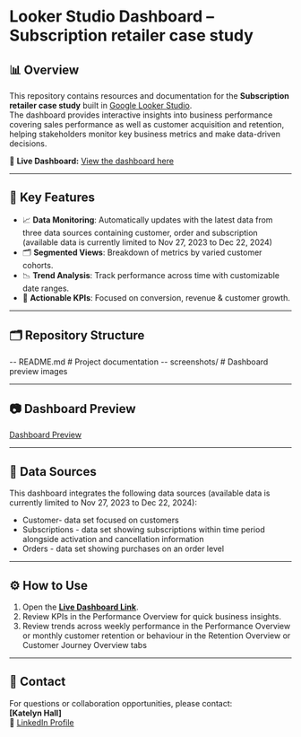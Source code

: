 # Looker Studio Dashboard – Subscription retailer case study

## 📊 Overview
This repository contains resources and documentation for the **Subscription retailer case study** built in [Google Looker Studio](https://lookerstudio.google.com/).  
The dashboard provides interactive insights into business performance covering sales performance as well as customer acquisition and retention, helping stakeholders monitor key business metrics and make data-driven decisions.

🔗 **Live Dashboard:** [View the dashboard here](https://lookerstudio.google.com/u/0/reporting/cca42c48-08f9-445d-9845-e0749980ff69/page/d7MRF)

---

## 📌 Key Features
- 📈 **Data Monitoring**: Automatically updates with the latest data from three data sources containing customer, order and subscription (available data is currently limited to Nov 27, 2023 to Dec 22, 2024)
- 🗂️ **Segmented Views**: Breakdown of metrics by varied customer cohorts.
- 📉 **Trend Analysis**: Track performance across time with customizable date ranges.
- 🎯 **Actionable KPIs**: Focused on conversion, revenue & customer growth.

---

## 🗂️ Repository Structure
-- README.md # Project documentation
-- screenshots/ # Dashboard preview images

---

## 📷 Dashboard Preview
[Dashboard Preview](./screenshots/dashboard-overview.PNG)

---

## 📑 Data Sources
This dashboard integrates the following data sources (available data is currently limited to Nov 27, 2023 to Dec 22, 2024):
- Customer- data set focused on customers
- Subscriptions - data set showing subscriptions within time period alongside activation and cancellation information
- Orders - data set showing purchases on an order level

---

## ⚙️ How to Use
1. Open the **[Live Dashboard Link](https://lookerstudio.google.com/u/0/reporting/cca42c48-08f9-445d-9845-e0749980ff69/page/d7MRF)**.  
2. Review KPIs in the Performance Overview for quick business insights.
3. Review trends across weekly performance in the Performance Overview or monthly customer retention or behaviour in the Retention Overview or Customer Journey Overview tabs

---

## 👤 Contact
For questions or collaboration opportunities, please contact:  
**[Katelyn Hall]**  
🔗 [LinkedIn Profile](https://www.linkedin.com/in/katelynjhall)  
